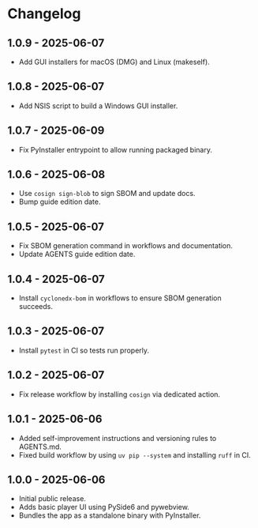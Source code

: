 # Changelog

## 1.0.9 - 2025-06-07

- Add GUI installers for macOS (DMG) and Linux (makeself).

## 1.0.8 - 2025-06-07

- Add NSIS script to build a Windows GUI installer.

## 1.0.7 - 2025-06-09

- Fix PyInstaller entrypoint to allow running packaged binary.

## 1.0.6 - 2025-06-08

- Use `cosign sign-blob` to sign SBOM and update docs.
- Bump guide edition date.

## 1.0.5 - 2025-06-07

- Fix SBOM generation command in workflows and documentation.
- Update AGENTS guide edition date.

## 1.0.4 - 2025-06-07

- Install `cyclonedx-bom` in workflows to ensure SBOM generation succeeds.

## 1.0.3 - 2025-06-07

- Install `pytest` in CI so tests run properly.

## 1.0.2 - 2025-06-07

- Fix release workflow by installing `cosign` via dedicated action.

## 1.0.1 - 2025-06-06

- Added self-improvement instructions and versioning rules to AGENTS.md.
- Fixed build workflow by using `uv pip --system` and installing `ruff` in CI.



## 1.0.0 - 2025-06-06


- Initial public release.
- Adds basic player UI using PySide6 and pywebview.
- Bundles the app as a standalone binary with PyInstaller.
